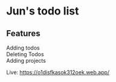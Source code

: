 # Jun's todo list

## Features
Adding todos <br />
Deleting Todos <br />
Adding projects <br />

Live: https://o1disfkasok312oek.web.app/
